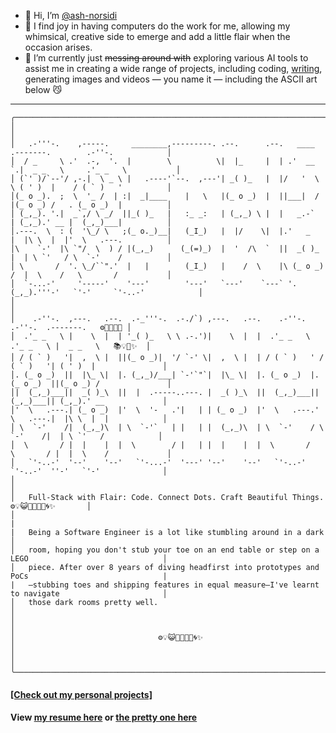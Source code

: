 - 👋 Hi, I’m [@ash-norsidi](https://ash-n-cv.lovable.app/)
- 🧩 I find joy in having computers do the work for me, allowing my whimsical, creative side to emerge and add a little flair when the occasion arises.
- 🌱 I’m currently just ~~messing around with~~ exploring various AI tools to assist me in creating a wide range of projects, including coding, [writing](https://medium.com/@ash.n), generating images and videos — you name it — including the ASCII art below 😼

---
```
╭─────────────────────────────────────────────────────────────────────────────────────────────────────────╮
│                                                                                                         │
│   .-'''-.    ,-----.     ________,---------. .--.      .--.   ____   .-------.        .-''-.            │
│  / _     \ .'  .-,  '.  |        \          \|  |_     |  | .'  __ `.|  _ _   \     .'_ _   \           │
│ (`' )/`--'/ ,-.|  \ _ \ |   .----'`--.  ,---'| _( )_   |  |/   '  \  \ ( ' )  |    / ( ` )   '          │
│(_ o _).  ;  \  '_ /  | :|  _|____    |   \   |(_ o _)  |  ||___|  /  |(_ o _) /   . (_ o _)  |          │
│ (_,_). '.|  _`,/ \ _/  ||_( )_   |   :_ _:   | (_,_) \ |  |   _.-`   | (_,_).' __ |  (_,_)___|          │
│.---.  \  : (  '\_/ \   ;(_ o._)__|   (_I_)   |  |/    \|  |.'   _    |  |\ \  |  |'  \   .---.          │
│\    `-'  |\ `"/  \  ) / |(_,_)      (_(=)_)  |  '  /\  `  ||  _( )_  |  | \ `'   / \  `-'    /          │
│ \       /  '. \_/``".'  |   |        (_I_)   |    /  \    |\ (_ o _) /  |  \    /   \       /           │
│  `-...-'     '-----'    '---'        '---'   `---'    `---` '.(_,_).'''-'   `'-'     `'-..-'            │
│                                                                                                         │
│    .-''-.  ,---.   .--.  .-_'''-.  .-./`) ,---.   .--.    .-''-.      .-''-.  .-------.   ⚙️💫🎵😺🌀 │
│  .'_ _   \ |    \  |  | '_( )_   \ \ .-.')|    \  |  |  .'_ _   \   .'_ _   \ |  _ _   \   📚💡🧩✨  │
│ / ( ` )   '|  ,  \ |  ||(_ o _)|  '/ `-' \|  ,  \ |  | / ( ` )   ' / ( ` )   '| ( ' )  |               │
│. (_ o _)  ||  |\_ \|  |. (_,_)/___| `-'`"`|  |\_ \|  |. (_ o _)  |. (_ o _)  ||(_ o _) /               │
│|  (_,_)___||  _( )_\  ||  |  .-----..---. |  _( )_\  ||  (_,_)___||  (_,_)___|| (_,_).' __             │
│'  \   .---.| (_ o _)  |'  \  '-   .'|   | | (_ o _)  |'  \   .---.'  \   .---.|  |\ \  |  |            │
│ \  `-'    /|  (_,_)\  | \  `-'`   | |   | |  (_,_)\  | \  `-'    / \  `-'    /|  | \ `'   /            │
│  \       / |  |    |  |  \        / |   | |  |    |  |  \       /   \       / |  |  \    /             │
│   `'-..-'  '--'    '--'   `'-...-'  '---' '--'    '--'   `'-..-'     `'-..-'  ''-'   `'-'              │
│                                                                                                        │
│   Full‑Stack with Flair: Code. Connect Dots. Craft Beautiful Things.      ⚙️💡😺🧠🧩🎵💫🌀✨       │
│                                                                                                        |
|   Being a Software Engineer is a lot like stumbling around in a dark                                  │
│   room, hoping you don't stub your toe on an end table or step on a LEGO                              │
│   piece. After over 8 years of diving headfirst into prototypes and PoCs                              |
|   —stubbing toes and shipping features in equal measure—I've learnt to navigate                       │
│   those dark rooms pretty well.                                                                       │
│                                                                                                       │
│                                ⚙️💡😺🧠🧩🎵💫🌀✨                                                 │
│                                                                                                       │
╰───────────────────────────────────────────────────────────────────────────────────────────────────────╯
```
#### [[Check out my personal projects]](https://github.com/ash-norsidi?tab=repositories)
#### **View [my resume here](https://github.com/ash-norsidi/ash-norsidi/blob/main/RESUME.md)** or **[the pretty one here](https://ash-n-cv.lovable.app/)**

<!---
ash-norsidi/ash-norsidi is a ✨ special ✨ repository because its `README.md` (this file) appears on your GitHub profile.
You can click the Preview link to take a look at your changes.
--->
